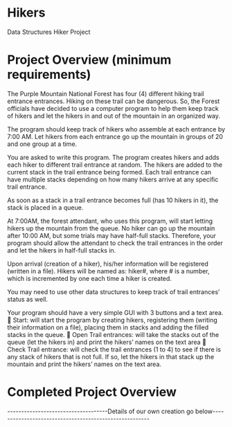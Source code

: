 Hikers
======

Data Structures Hiker Project

Project Overview (minimum requirements)
=======================================

The Purple Mountain National Forest has four (4) different hiking trail entrance entrances. 
Hiking on these trail can be dangerous.  So, the Forest officials have decided to use a computer 
program to help them keep track of hikers and let the hikers in and out of the mountain in an organized way. 

The program should keep track of hikers who assemble at each entrance by 7:00 AM.
Let hikers from each entrance go up the mountain in groups of 20 and one group at a time. 

You are asked to write this program. The program creates hikers and adds each hiker to different trail entrance at random. 
The hikers are added to the current stack in the trail entrance being formed. 
Each trail entrance can have multiple stacks depending on how many hikers arrive at any specific trail entrance. 

As soon as a stack in a trail entrance becomes full (has 10 hikers in it), the stack is placed in a queue. 

At 7:00AM, the forest attendant, who uses this program, will start letting hikers up the mountain from the queue. 
No hiker can go up the mountain after 10:00 AM, but some trials may have half-full stacks. 
Therefore, your program should allow the attendant to check the trail entrances in the order and let the
hikers in half-full stacks in.

Upon arrival (creation of a hiker), his/her information will be registered (written in a file).
Hikers will be named as: hiker#, where # is a number, which is incremented by one each time a hiker is created.


You may need to use other data structures to keep track of trail entrances’ status as well. 

Your program should have a very simple GUI with 3 buttons and a text area. 
	Start: will start the program by creating hikers, registering them (writing their information on a file), placing them in stacks and adding the filled stacks in the queue.
	Open Trail entrances: will take the stacks out of the queue (let the hikers in) and print the hikers’ names on the text area
	Check Trail entrance: will check the trail entrances (1 to 4) to see if there is any stack of hikers that is not full. If so, let the hikers in that stack up the mountain and print the hikers’ names on the text area.

Completed Project Overview
==========================

------------------------------------Details of our own creation go below-------------------------------------------------------
